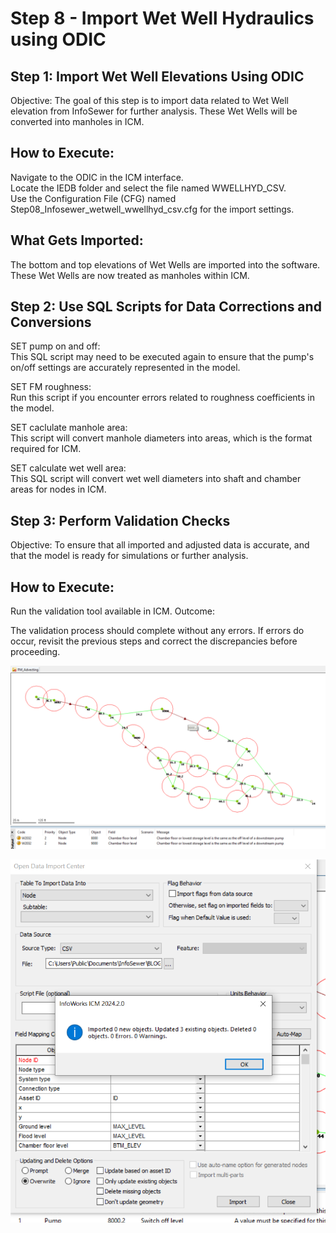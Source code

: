 # Step 8 - Import Wet Well Hydraulics using ODIC

## Step 1: Import Wet Well Elevations Using ODIC

Objective: The goal of this step is to import data related to Wet Well elevation from InfoSewer for further analysis. These Wet Wells will be converted into manholes in ICM.

## How to Execute:

Navigate to the ODIC in the ICM interface.\
Locate the IEDB folder and select the file named WWELLHYD_CSV.\
Use the Configuration File (CFG) named Step08_Infosewer_wetwell_wwellhyd_csv.cfg for the import settings.

## What Gets Imported:

The bottom and top elevations of Wet Wells are imported into the software.
These Wet Wells are now treated as manholes within ICM.

## Step 2: Use SQL Scripts for Data Corrections and Conversions
SET pump on and off:\
This SQL script may need to be executed again to ensure that the pump's on/off settings are accurately represented in the model.

SET FM roughness:\
Run this script if you encounter errors related to roughness coefficients in the model.

SET caclulate manhole area:\
This script will convert manhole diameters into areas, which is the format required for ICM.

SET calculate wet well area:\
This SQL script will convert wet well diameters into shaft and chamber areas for nodes in ICM.

## Step 3: Perform Validation Checks
Objective: To ensure that all imported and adjusted data is accurate, and that the model is ready for simulations or further analysis.

## How to Execute:

Run the validation tool available in ICM.
Outcome:

The validation process should complete without any errors. If errors do occur, revisit the previous steps and correct the discrepancies before proceeding.

![Alt text](./media/image-32.png)

![Alt text](./media/image-31.png)